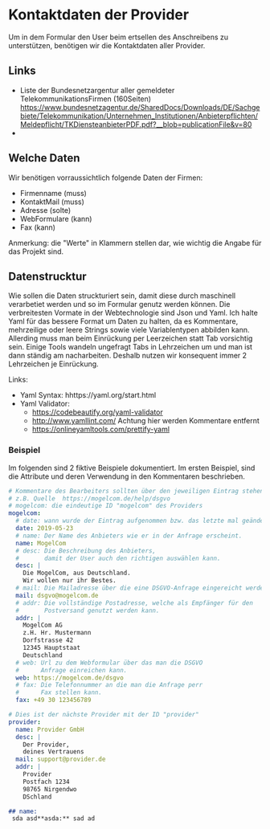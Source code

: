 ﻿# Kontaktdaten der Provider

Um in dem Formular den User beim ertsellen des Anschreibens zu unterstützen, benötigen wir die Kontaktdaten aller Provider.

## Links

* Liste der Bundesnetzargentur aller gemeldeter TelekommunikationsFirmen (160Seiten)
https://www.bundesnetzagentur.de/SharedDocs/Downloads/DE/Sachgebiete/Telekommunikation/Unternehmen_Institutionen/Anbieterpflichten/Meldepflicht/TKDiensteanbieterPDF.pdf?__blob=publicationFile&v=80
* 

## Welche Daten

Wir benötigen vorraussichtlich folgende Daten der Firmen:
* Firmenname   (muss)
* KontaktMail  (muss)
* Adresse      (solte)
* WebFormulare (kann)
* Fax          (kann)

Anmerkung: die "Werte" in Klammern stellen dar, wie wichtig die Angabe für das Projekt sind.


## Datenstrucktur 
Wie sollen die Daten struckturiert sein, damit diese durch maschinell verarbetiet werden und so im Formular genutz werden können. 
Die verbreitesten Vormate in der Webtechnologie sind Json und Yaml. Ich halte Yaml für das bessere Format um Daten zu halten, da es Kommentare, mehrzeilige oder leere Strings sowie viele Variablentypen abbilden kann. Allerding muss man beim Einrückung per Leerzeichen statt Tab vorsichtig sein. Einige Tools wandeln ungefragt Tabs in Lehrzeichen um und man ist dann ständig am nacharbeiten. Deshalb nutzen wir konsequent immer 2 Lehrzeichen je Einrückung.

Links:
* Yaml Syntax: hhttps://yaml.org/start.html
* Yaml Validator:
  * https://codebeautify.org/yaml-validator
  * http://www.yamllint.com/ Achtung hier werden Kommentare entfernt
  * https://onlineyamltools.com/prettify-yaml

### Beispiel
Im folgenden sind 2 fiktive Beispiele dokumentiert. Im ersten Beispiel, sind die Attribute und deren Verwendung in den Kommentaren beschrieben.

```yaml
# Kommentare des Bearbeiters sollten über den jeweiligen Eintrag stehen. 
# z.B. Quelle  https://mogelcom.de/help/dsgvo
# mogelcom: die eindeutige ID "mogelcom" des Providers
mogelcom:
  # date: wann wurde der Eintrag aufgenommen bzw. das letzte mal geändert
  date: 2019-05-23
  # name: Der Name des Anbieters wie er in der Anfrage erscheint.
  name: MogelCom
  # desc: Die Beschreibung des Anbieters, 
  #       damit der User auch den richtigen auswählen kann.
  desc: |
    Die MogelCom, aus Deutschland.
    Wir wollen nur ihr Bestes.
  # mail: Die Mailadresse über die eine DSGVO-Anfrage eingereicht werden kann.
  mail: dsgvo@mogelcom.de
  # addr: Die vollständige Postadresse, welche als Empfänger für den 
  #       Postversand genutzt werden kann. 
  addr: |
    MogelCom AG
    z.H. Hr. Mustermann
    Dorfstrasse 42
    12345 Hauptstaat
    Deutschland
  # web: Url zu dem Webformular über das man die DSGVO 
  #      Anfrage einreichen kann.
  web: https://mogelcom.de/dsgvo
  # fax: Die Telefonnummer an die man die Anfrage perr
  #      Fax stellen kann.
  fax: +49 30 123456789

# Dies ist der nächste Provider mit der ID "provider"
provider:
  name: Provider GmbH
  desc: |
    Der Provider,
    deines Vertrauens
  mail: support@provider.de
  addr: |
    Provider
    Postfach 1234
    98765 Nirgendwo
    DSchland
```


```md
## name:
 sda asd**asda:** sad ad 
 
  
```
